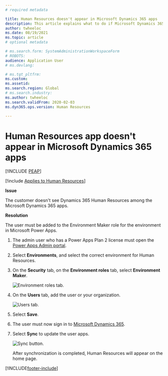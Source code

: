 ```yaml
---
# required metadata

title: Human Resources doesn't appear in Microsoft Dynamics 365 apps
description: This article explains what to do if Microsoft Dynamics 365 Human Resources isn't listed among the Microsoft Dynamics 365 apps.
author: twheeloc
ms.date: 08/19/2021
ms.topic: article
# optional metadata

# ms.search.form: SystemAdministrationWorkspaceForm
# ROBOTS: 
audience: Application User
# ms.devlang: 

# ms.tgt_pltfrm: 
ms.custom: 
ms.assetid: 
ms.search.region: Global
# ms.search.industry: 
ms.author: twheeloc
ms.search.validFrom: 2020-02-03
ms.dyn365.ops.version: Human Resources

---
```


# Human Resources app doesn't appear in Microsoft Dynamics 365 apps


[!INCLUDE [PEAP](../includes/peap-2.md)]

[!include [Applies to Human Resources](../includes/applies-to-hr.md)]

**Issue**

The customer doesn't see Dynamics 365 Human Resources among the Microsoft Dynamics 365 apps.

**Resolution**

The user must be added to the Environment Maker role for the environment in Microsoft Power Apps.

1. The admin user who has a Power Apps Plan 2 license must open the [Power Apps Admin portal](https://preview.admin.powerapps.com/).

2. Select **Environments**, and select the correct environment for Human Resources.

3. On the **Security** tab, on the **Environment roles** tab, select **Environment Maker**.

    ![Environment roles tab.](media/environment-roles.png)

4. On the **Users** tab, add the user or your organization.

    ![Users tab.](media/environment-maker.png)

5. Select **Save**.

6. The user must now sign in to [Microsoft Dynamics 365](https://home.dynamics.com/).

7. Select **Sync** to update the user apps.

    ![Sync button.](media/get-more.png)

    After synchronization is completed, Human Resources will appear on the home page.


[!INCLUDE[footer-include](../includes/footer-banner.md)]
